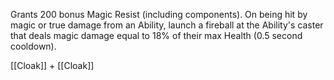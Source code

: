 Grants 200 bonus Magic Resist (including components). On being hit by magic or true damage from an Ability, launch a fireball at the Ability's caster that deals magic damage equal to 18% of their max Health (0.5 second cooldown).

[[Cloak]] + [[Cloak]]
